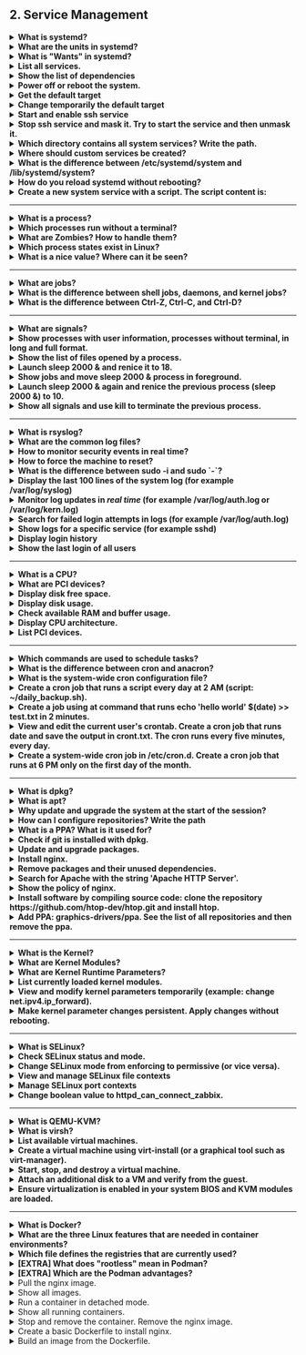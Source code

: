 ## **2. Service Management**

<details>
<summary><strong>What is systemd?</strong></summary>

Systemd is an <em>init system</em> and <em>service manager</em> for Linux. It is responsible for booting the system, starting and managing services (daemons), and handling system resources.  
It replaces older init systems (like SysVinit) and provides parallel startup, on‑demand service activation, and logging through journald.
</details>

<details>
<summary><strong>What are the units in systemd?</strong></summary>

Units are the basic objects that systemd manages.  
Each unit has a type, such as:

* service (for system services)  
* socket (for socket activation)  
* target (for grouping services, like runlevels)  
* timer (for scheduled tasks)  
* mount (for filesystems)  
   …and others.  
   Each unit is defined in a configuration file with a .service, .socket, .target, etc. extension.
</details>

<details>
<summary><strong>What is "Wants" in systemd?</strong></summary>

In systemd, **Wants** define which units should be pulled in when a target starts.  
Enabling a unit with systemctl enable creates a symlink in /etc/systemd/system/&lt;target&gt;.wants/ pointing to that service.
</details>

<details>
<summary><strong>List all services.</strong></summary>

```bash
systemctl list-unit-files --type=service
```
</details>

<details>
<summary><strong>Show the list of dependencies</strong></summary>

```bash
systemctl list-dependencies
```
</details>

<details>
<summary><strong>Power off or reboot the system.</strong></summary>

```bash
systemctl reboot
```
</details>

<details>
<summary><strong>Get the default target</strong></summary>

```bash
systemctl get-default
```
</details>

<details>
<summary><strong>Change temporarily the default target</strong></summary>

```bash
systemctl set-default multi-user.target
```
</details>

<details>
<summary><strong>Start and enable ssh service</strong></summary>

```bash
systemctl status ssh  
systemctl start ssh  
systemctl enable --now ssh
```
</details>

<details>
<summary><strong>Stop ssh service and mask it. Try to start the service and then unmask it.</strong></summary>

```bash
systemctl stop ssh  
systemctl mask ssh  
systemctl status ssh  
systemctl start ssh  
systemctl unmask ssh  
systemctl start ssh  
systemctl enable --now ssh
```
</details>

<details>
<summary><strong>Which directory contains all system services? Write the path.</strong></summary>

System service unit files provided by packages are stored in: <strong>/lib/systemd/system/</strong> (on most distributions). (On some, /usr/lib/systemd/system/ is used instead.)
</details>

<details>
<summary><strong>Where should custom services be created?</strong></summary>

Custom or user‑defined services should be placed in: <strong>/etc/systemd/system/</strong>. This directory overrides the default units and is preserved across package upgrades.
</details>

<details>
<summary><strong>What is the difference between /etc/systemd/system and /lib/systemd/system?</strong></summary>

<strong>- /lib/systemd/system</strong> (or /usr/lib/systemd/system): contains default unit files installed by the operating system or packages.  
<strong>- /etc/systemd/system</strong>: contains custom or overridden unit files created by the administrator.  
Systemd always gives priority to unit files in /etc/systemd/system.
</details>

<details>
<summary><strong>How do you reload systemd without rebooting?</strong></summary>

```bash
sudo systemctl daemon-reload
```
</details>

<details>
<summary><strong>Create a new system service with a script. The script content is:</strong></summary>

<em>echo "My app Started" | systemd-cat -t Myapp -p info</em>  
<em>sleep 5</em>  
<em>echo "My app crashed" | systemd-cat -t Myapp -p info</em>

Create the custom service in the correct folder. Try rebooting, upgrading, and updating the system.

```bash
sudo vim /usr/local/bin/script.sh (paste code here)  
cp /etc/systemd/system/sshd.service  /etc/systemd/system/myservice.service # create basic configuration and replace the content
sudo systemctl daemon-reload  
sudo systemctl start myservice.service  
sudo systemctl status myservice.service
```
</details>

---

<details>
<summary><strong>What is a process?</strong></summary>

A **process** is a running instance of a program. Each process has its own PID (process ID) and can be managed by the operating system.

You can list processes with the ps command. For example:

```bash
ps aux                      # show all processes
ps aux --sort=%cpu          # show all processes sorted by CPU usage
lsof -p <PID>               # list files opened by a specific process
```
</details>

<details>
<summary><strong>Which processes run without a terminal?</strong></summary>

Processes that are not attached to a terminal are called **daemons**.  
They usually run in the background and provide services to the system or other programs.

You can identify many daemons or kernel threads in ps output because their names appear in square brackets, for example [kworker/0:1H]
</details>

<details>
<summary><strong>What are Zombies? How to handle them?</strong></summary>

A **zombie process** is a process that has finished execution but still has an entry in the process table because its parent has not read its exit status.  
You can check with:

```bash
ps aux | grep defunct
```

To clean zombies, you cannot kill them directly; you must kill or fix their **parent process** (e.g., kill -9 &lt;parent_PID&gt;).
</details>

<details>
<summary><strong>Which process states exist in Linux?</strong></summary>

* **R (Running):** Active or ready to run.
* **S (Sleeping):** Waiting for an event.
* **D (Uninterruptible sleep):** Waiting for I/O; cannot be interrupted.
* **T (Stopped):** Stopped, often by `Ctrl-Z`.
* **Z (Zombie):** Completed but not yet reaped by the parent process.
</details>

<details>
<summary><strong>What is a nice value? Where can it be seen?</strong></summary>

The **nice value** determines the scheduling priority of a process.

* Range: from **-20** (highest priority) to **+19** (lowest priority).
* A lower nice value means the process gets more CPU time.

You can see the nice value with commands like:

```bash
top        # look at the NI column
ps -o pid,comm,ni,pri
```
</details>

---

<details>
<summary><strong>What are jobs?</strong></summary>

A **job** is a process (or a group of processes) that is managed by the current shell session.  
Jobs can run in the foreground or in the background:

* **Foreground:** runs interactively and occupies the terminal.
* **Background:** runs without blocking the terminal.

<em>Example:</em>

```bash
sleep 2000 &   # run in background with ampersand &
jobs           # list jobs
bg %1          # resume job 1 in background
fg %1          # bring job 1 to foreground
Ctrl+C         # stop the foreground job
```
</details>

<details>
<summary><strong>What is the difference between shell jobs, daemons, and kernel jobs?</strong></summary>

* **Shell jobs**: Processes started by your shell session (foreground or background).
* **Daemons**: Long-running background services started at boot or on demand, not tied to a terminal.
* **Kernel jobs**: Internal kernel threads performing low-level tasks, not directly visible as user-level jobs.
</details>

<details>
<summary><strong>What is the difference between Ctrl‑Z, Ctrl‑C, and Ctrl‑D?</strong></summary>

* **Ctrl‑Z**: Suspend (pause) the current foreground job and put it in the background as "stopped".
* **Ctrl‑C**: Interrupt and terminate the current foreground job immediately.
* **Ctrl‑D**: Send an end‑of‑file (EOF) to the current input; in a shell, this usually logs you out if typed at an empty prompt.
</details>

---

<details>
<summary><strong>What are signals?</strong></summary>

**Signals** are software interrupts sent to processes by the operating system or other processes. They are used to notify a process to stop, pause, continue, or perform some specific action.

Common examples:

* SIGTERM (15): politely ask a process to terminate.  
* SIGKILL (9): forcefully stop a process.  
* SIGHUP (1): hang up, often used to reload configuration.

You can send signals with commands like:

```bash
kill -SIGTERM <PID>  
kill -9 <PID>
```
</details>

<details>
<summary><strong>Show processes with user information, processes without terminal, in long and full format.</strong></summary>

```bash
ps auxfi
```
</details>

<details>
<summary><strong>Show the list of files opened by a process.</strong></summary>

```bash
lsof -p <PID>
```
</details>

<details>
<summary><strong>Launch sleep 2000 & and renice it to 18.</strong></summary>

```bash
sleep 2000 &  
top -p <PID>
renice -n 18 <PID>  
top -p <PID>
```
</details>

<details>
<summary><strong>Show jobs and move sleep 2000 & process in foreground.</strong></summary>

```bash
jobs  
fg %1
```
</details>

<details>
<summary><strong>Launch sleep 2000 & again and renice the previous process (sleep 2000 &) to 10.</strong></summary>

```bash
renice -n 10 <PID>
```
</details>

<details>
<summary><strong>Show all signals and use kill to terminate the previous process.</strong></summary>

```bash
kill -l  
kill -9 <PID>
```
</details>

---

<details>
<summary><strong>What is rsyslog?</strong></summary>

Rsyslog (**Rocket‑fast System Log**) is the modern logging service. It collects, filters, and stores log messages, usually under the /var/log/ directory.
</details>

<details>
<summary><strong>What are the common log files?</strong></summary>

```
/var/log/syslog  
/var/log/auth.log  
/var/log/messages  
/var/log/kern.log
```
</details>

<details>
<summary><strong>How to monitor security events in real time?</strong></summary>

Use: 
```bash
tail -f /var/log/secure
```
</details>

<details>
<summary><strong>How to force the machine to reset?</strong></summary>

From a root shell, run: 
```bash
echo b > /proc/sysrq-trigger
```

This immediately forces a reboot without syncing or unmounting filesystems (use with caution).
</details>

<details>
<summary><strong>What is the difference between sudo -i and sudo `-`?</strong></summary>

* su -  →  switches to the root user by asking for the **root password** and starts a login shell as root.
* sudo -i → gives an **authorized user** a root login shell without asking for the root password. This is generally considered more secure because you only need your own password and you need to be in the sudoers list.
</details>

<details>
<summary><strong>Display the last 100 lines of the system log (for example /var/log/syslog)</strong></summary>

```bash
tail -n 100 /var/log/syslog
```
</details>

<details>
<summary><strong>Monitor log updates in <em>real time</em> (for example /var/log/auth.log or /var/log/kern.log)</strong></summary>

```bash
journalctl -f
```
</details>

<details>
<summary><strong>Search for failed login attempts in logs (for example /var/log/auth.log)</strong></summary>

```bash
journalctl -xef -p err
```
</details>

<details>
<summary><strong>Show logs for a specific service (for example sshd)</strong></summary>

```bash
journalctl -xef -u ssh
```
</details>

<details>
<summary><strong>Display login history</strong></summary>

```bash
last
```
</details>

<details>
<summary><strong>Show the last login of all users</strong></summary>

```bash
lastlog
```
</details>

---

<details>
<summary><strong>What is a CPU?</strong></summary>

The CPU (**Central Processing Unit**) is the main processing unit of a computer.  
It is the key component that executes program instructions, performs logical and mathematical operations, and manages the flow of data between memory, input/output devices, and other parts of the system.  
In other words, it is the "brain" of the computer: it interprets software instructions and coordinates all operations.
</details>

<details>
<summary><strong>What are PCI devices?</strong></summary>

PCI devices (**Peripheral Component Interconnect**) are hardware components connected to the motherboard through the PCI standard. The PCI bus allows the CPU and other components to communicate with these devices.  
Examples of PCI devices:

* Graphics cards (GPUs)  
* Network cards (Ethernet, Wi‑Fi)  
* Sound cards  
* RAID or SCSI controllers  
* Expansion cards for additional ports
</details>

<details>
<summary><strong>Display disk free space.</strong></summary>

```bash
df -h
```
</details>

<details>
<summary><strong>Display disk usage.</strong></summary>

```bash
du -h
```
</details>

<details>
<summary><strong>Check available RAM and buffer usage.</strong></summary>

```bash
free -m
```
</details>

<details>
<summary><strong>Display CPU architecture.</strong></summary>

```bash
lscpu
```
</details>

<details>
<summary><strong>List PCI devices.</strong></summary>

```bash
lspci
```
</details>

---

<details>
<summary><strong>Which commands are used to schedule tasks?</strong></summary>

The main commands and tools used to schedule tasks on Linux are:

* cron – for recurring tasks.
* anacron – for recurring tasks on systems that may not run continuously.
* at – for one-time tasks scheduled at a specific time.
</details>

<details>
<summary><strong>What is the difference between cron and anacron?</strong></summary>

* **cron** is used to schedule repetitive tasks that run at specific times or intervals.  
  However, if the system is powered off when a cron job is scheduled to run, that job will be skipped.

* **anacron** is similar to cron but does not assume the system is running all the time.  
  If the system was off during a scheduled time, anacron will run the missed jobs as soon as possible after the system starts.

  Normally you don't configure it directly; it complements cron and runs scripts in /etc/cron.daily, /etc/cron.weekly, etc.
</details>

<details>
<summary><strong>What is the system-wide cron configuration file?</strong></summary>

The **system-wide** cron configuration file is: /etc/crontab

Each user can also have their own crontab, edited with: <em>crontab -e</em>. This edits the current user's crontab, not the system-wide configuration.
</details>

<details>
<summary><strong>Create a cron job that runs a script every day at 2 AM (script: ~/daily_backup.sh).</strong></summary>

```bash
vi /etc/crontab  
0 2 * * * ~/daily_backup.sh
```
</details>

<details>
<summary><strong>Create a job using at command that runs echo 'hello world' $(date) >> test.txt in 2 minutes.</strong></summary>

```bash
at '15:12'  
  echo 'hello world' $(date) >> test.txt  
  ctrl+d  
atq  
cat test.txt
```
</details>

<details>
<summary><strong>View and edit the current user's crontab. Create a cron job that runs date and save the output in cront.txt. The cron runs every five minutes, every day.</strong></summary>

```bash
crontab -l -u user  
crontab -e -u user  
* */5 * * *
```
</details>

<details>
<summary><strong>Create a system-wide cron job in /etc/cron.d. Create a cron job that runs at 6 PM only on the first day of the month.</strong></summary>

```bash
vi /etc/cron.d/daily-backup
0 6 1 * * root /usr/local/bin/backup.sh
```
</details>

---

<details>
<summary><strong>What is dpkg?</strong></summary>

dpkg is the low‑level package manager for Debian‑based systems.

It is used to install, remove, and provide information about individual .deb packages, but <strong><em>it does not handle dependencies automatically.</em></strong>
</details>

<details>
<summary><strong>What is apt?</strong></summary>

APT (**Advanced Package Tool**) is a higher‑level package management system for Debian‑based systems. It works on top of dpkg and automatically handles package dependencies, updates, and repository management.
</details>

<details>
<summary><strong>Why update and upgrade the system at the start of the session?</strong></summary>

Updating and upgrading at the start ensures that the package lists and installed software are current. It provides the latest security patches, bug fixes, and feature improvements before you start working.
</details>

<details>
<summary><strong>How can I configure repositories? Write the path</strong></summary>

Repository configuration is stored in:  
/etc/apt/sources.list  
and in additional files under:  
/etc/apt/sources.list.d/
</details>

<details>
<summary><strong>What is a PPA? What is it used for?</strong></summary>

A PPA (**Personal Package Archive**) is a software repository hosted on Launchpad (primarily for Ubuntu) that allows developers to distribute their own packages.  
It is used to install software or newer versions of software that are not available in the official repositories.
</details>

<details>
<summary><strong>Check if git is installed with dpkg.</strong></summary>

```bash
dpkg -l git
```
</details>

<details>
<summary><strong>Update and upgrade packages.</strong></summary>

```bash
sudo apt upgrade -y && sudo apt update -y
```
</details>

<details>
<summary><strong>Install nginx.</strong></summary>

```bash
sudo apt install nginx -y
```
</details>

<details>
<summary><strong>Remove packages and their unused dependencies.</strong></summary>

```bash
sudo apt autoremove
```
</details>

<details>
<summary><strong>Search for Apache with the string 'Apache HTTP Server'.</strong></summary>

```bash
sudo apt search 'Apache HTTP Server'
```
</details>

<details>
<summary><strong>Show the policy of nginx.</strong></summary>

```bash
sudo apt-cache policy nginx
```
</details>

<details>
<summary><strong>Install software by compiling source code: clone the repository https://github.com/htop-dev/htop.git and install htop.</strong></summary>

```bash
git clone https://github.com/htop-dev/htop.git
cd htop  
cat README.md (follow the readme instructions)
```
</details>

<details>
<summary><strong>Add PPA: graphics-drivers/ppa. See the list of all repositories and then remove the ppa.</strong></summary>

```bash
sudo add-apt-repository ppa:graphics-drivers/ppa  
sudo add-apt-repository --list  
sudo add-apt-repository --remove ppa:graphics-drivers/ppa
```
</details>

---

<details>
<summary><strong>What is the Kernel?</strong></summary>

The kernel is the core part of an operating system. It acts as a **bridge between the hardware and software**, managing system resources such as CPU, memory, devices, and system calls from applications.

In Linux, the **kernel is monolithic**, meaning it contains core subsystems like process management, memory management, and device drivers in a single binary, with support for dynamically loadable modules.
</details>

<details>
<summary><strong>What are Kernel Modules?</strong></summary>

Kernel modules are pieces of code (often device drivers or system extensions) that can be loaded into or unloaded from the running kernel as needed, <strong><em>without requiring a system reboot</em></strong>.

For example, when you plug in a new hardware device, the appropriate module (driver) can be inserted into the kernel dynamically.

Modules can be managed with commands like:  
```bash
lsmod         # list loaded modules
modprobe      # load/unload modules
rmmod         # remove a module
```
</details>

<details>
<summary><strong>What are Kernel Runtime Parameters?</strong></summary>

Kernel runtime parameters are <em>configurable settings</em> that control kernel <em>behavior</em> while the system is running.

They can adjust networking, memory usage, process limits, and more—<strong><em>without recompiling or rebooting the kernel</em></strong>.

These parameters are typically managed through the <strong>/proc/sys/</strong> interface or using the sysctl command.

For example:  
sysctl -a (list all parameters),  
sysctl net.ipv4.ip_forward=1 (set a parameter temporarily),  or by editing /etc/sysctl.conf for persistent changes.
</details>

<details>
<summary><strong>List currently loaded kernel modules.</strong></summary>

```bash
lsmod
```
</details>

<details>
<summary><strong>View and modify kernel parameters temporarily (example: change net.ipv4.ip_forward).</strong></summary>

```bash
sysctl -a  
sysctl -a | grep net.ipv4.ip_forward  
sysctl -w net.ipv4.ip_forward=1
```
</details>

<details>
<summary><strong>Make kernel parameter changes persistent. Apply changes without rebooting.</strong></summary>

```bash
vi /etc/sysctl.d/ipv4-ip-forward.conf  
net.ipv4.ip_forward=1
sysctl -p /etc/sysctl.d/ipv4-ip-forward.conf
```
</details>

---

<details>
<summary><strong>What is SELinux?</strong></summary>

SELinux (**Security-Enhanced Linux**) is a **Linux kernel security module** that provides **mandatory access control (MAC)**.  
It enforces strict rules on processes and users to control access to files, devices, and resources, reducing the risk of privilege escalation or system compromise.

If using Ubuntu (AppArmor by default), these tasks may be tested conceptually or on Red Hat images.
</details>

<details>
<summary><strong>Check SELinux status and mode.</strong></summary>

```bash
sestatus
```
</details>

<details>
<summary><strong>Change SELinux mode from enforcing to permissive (or vice versa).</strong></summary>

```bash
getenforce  
setenforce 1
```
</details>

<details>
<summary><strong>View and manage SELinux file contexts</strong></summary>

Create a directory named selinux and create 10 empty files inside it named file1 through file10. Display the current SELinux contexts of the files in that directory.

List all currently defined SELinux file context rules on the system. Add a rule so that all files inside the selinux directory will be assigned the httpd_sys_rw_content_t context.

Apply the changes so that the new context is set on the files. Verify that the files in the selinux directory have the new SELinux context.

```bash
mkdir selinux  
touch selinux/file{1..10}  
ls -Z selinux/  
semanage -l fcontext   
semanage fcontext -a -t httpd_sys_rw_content_t /home/user/selinux/ # important! The path must be absolute
restorecon -vR /home/user/selinux/
```
</details>

<details>
<summary><strong>Manage SELinux port contexts</strong></summary>

Add a rule to allow the http_port_t type to be associated with TCP port 82.  
List all SELinux port context rules and filter the output to show only entries related to HTTP.

```bash
semanage port -a -t http_port_t -p tcp 82  
semanage port -l | grep http
```
</details>

<details>
<summary><strong>Change boolean value to httpd_can_connect_zabbix.</strong></summary>

```bash
semanage boolean -l | grep  httpd_can_connect_zabbix  
getsebool httpd_can_connect_zabbix  
setsebool httpd_can_connect_zabbix=1
```
</details>

---

<details>
<summary><strong>What is QEMU-KVM?</strong></summary>

**QEMU** is an open-source machine emulator and virtualizer.  
**KVM** (Kernel-based Virtual Machine) is a Linux kernel module that allows the host to use hardware virtualization.  
Together, **QEMU-KVM** enables efficient full virtualization on x86 hardware, allowing you to run virtual machines with near-native performance.
</details>

<details>
<summary><strong>What is virsh?</strong></summary>

virsh is a command-line interface to **manage virtual machines** using libvirt.  
You can use it to start, stop, create, delete, and configure VMs, as well as manage storage and networking.
</details>

<details>
<summary><strong>List available virtual machines.</strong></summary>

```bash
virsh list --all
```
</details>

<details>
<summary><strong>Create a virtual machine using virt-install (or a graphical tool such as virt-manager).</strong></summary>

Name the virtual machine lfcsa-vm1.  
Allocate 2 GB of RAM and 2 virtual CPUs.  
Create a new 10 GB disk image in /var/lib/libvirt/images/lfcsa-vm1.qcow2.  
Use the installation ISO located at /var/lib/libvirt/boot/CentOS-Stream-9.iso.  
Connect the VM to the default network (default).  
Configure it for a paravirtualized disk and network.

```bash
virt-install \
  --name lfcsa-vm1 \
  --memory 2048 \
  --vcpus 2 \
  --disk path=/var/lib/libvirt/images/lfcsa-vm1.qcow2,size=20,format=qcow2,bus=virtio \
  --cdrom /var/lib/libvirt/boot/CentOS-Stream-9.iso \
  --os-variant centos-stream9 \
  --network network=default,model=virtio \
  --graphics vnc,listen=0.0.0.0 \
  --noautoconsole
```
</details>

<details>
<summary><strong>Start, stop, and destroy a virtual machine.</strong></summary>

Using virsh:

* Start a VM: virsh start &lt;vm-name&gt;  
* Shutdown a VM gracefully: virsh shutdown &lt;vm-name&gt;  
* Force stop a VM: virsh destroy &lt;vm-name&gt;
</details>

<details>
<summary><strong>Attach an additional disk to a VM and verify from the guest.</strong></summary>

1. Use virsh attach-disk to attach a new virtual disk to the VM:  
    ```bash
    virsh attach-disk <vm-name> /path/to/disk.img vdb --persistent
    ```

2. From inside the guest OS, check for the new disk with lsblk or fdisk -l.
</details>

<details>
<summary><strong>Ensure virtualization is enabled in your system BIOS and KVM modules are loaded.</strong></summary>

1. Check CPU virtualization support:  
    ```bash
    egrep -c '(vmx|svm)' /proc/cpuinfo (output > 0 means it's supported)
    ```

2. Verify KVM modules are loaded:  
    ```bash
    lsmod | grep kvm
    ```
    You should see kvm_intel or kvm_amd depending on your CPU.

3. If virtualization is disabled, reboot and enable VT-x/AMD-V in BIOS/UEFI settings.
</details>

---

<details>
<summary><strong>What is Docker?</strong></summary>
</details>

<details>
<summary><strong>What are the three Linux features that are needed in container environments?</strong></summary>

* **Namespaces** – isolate processes, networking, filesystems, etc.  
* **Control groups (cgroups)** – limit and monitor resources (CPU, RAM, I/O) for containers.  
* **Union file systems (copy‑on‑write layered filesystems)** – allow sharing and layering of the container image.
</details>

<details>
<summary><strong>Which file defines the registries that are currently used?</strong></summary>

/etc/containers/registries.conf  
(You can also have additional configurations in /etc/containers/registries.d/.)
</details>

<details>
<summary><strong>[EXTRA] What does "rootless" mean in Podman?</strong></summary>

Running containers **rootless** means the containers are run by an unprivileged user without root permissions. Podman uses user namespaces to allow this, improving security.
</details>

<details>
<summary><strong>[EXTRA] Which are the Podman advantages?</strong></summary>

* **Rootless**: containers can be started by ordinary users that do not need any elevated privileges.  
* **Isolate environment**: When users start containers, the containers run in a user namespace where they are strictly isolated and not accessible to other users.  
* **Daemonless**: Podman containers run on top of the lightweight CRI-o container runtime, without needing any daemon to do their work.
</details>

<details>
<summary>Pull the nginx image.</summary>

```bash
docker pull nginx
```
</details>

<details>
<summary>Show all images.</summary>

```bash
docker image ls
```
</details>

<details>
<summary>Run a container in detached mode.</summary>

```bash
docker run -d -p 8080:80 --name myserver nginx
```
</details>

<details>
<summary>Show all running containers.</summary>

```bash
docker ps -a
```
</details>

<details>
<summary>Stop and remove the container. Remove the nginx image.</summary>

```bash
docker stop <id-container>  
docker remove <id-container>  
docker rm nginx
```
</details>

<details>
<summary>Create a basic Dockerfile to install nginx.</summary>

```bash
touch Dockerfile  
vi Dockerfile
```

```dockerfile
FROM nginx  
COPY index.html /usr/share/nginx/html/index.html
```
</details>

<details>
<summary>Build an image from the Dockerfile.</summary>

```bash
docker build -t custom-nginx:1.0 -f Dockerfile .
docker run -d -p 8080:80 --name myserver custom-nginx:1.0
```
</details>